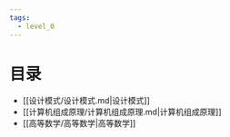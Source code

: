 ```yaml
---
tags:
  - level_0
---
```



# 目录
- [[设计模式/设计模式.md|设计模式]]
- [[计算机组成原理/计算机组成原理.md|计算机组成原理]]
- [[高等数学/高等数学|高等数学]]

